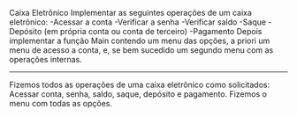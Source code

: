 Caixa Eletrônico
Implementar as seguintes operações de um caixa eletrônico:
-Acessar a conta
-Verificar a senha
-Verificar saldo
-Saque
-Depósito (em própria conta ou conta de terceiro)
-Pagamento
Depois implementar a função Main contendo um menu das opções, a priori um menu de acesso a conta, e, se bem sucedido um segundo menu com as operações internas.

-----------
Fizemos todos as operações de uma caixa eletrônico como solicitados: Acessar conta, senha, saldo, saque, depósito e pagamento.
Fizemos o menu com todas as opções.
